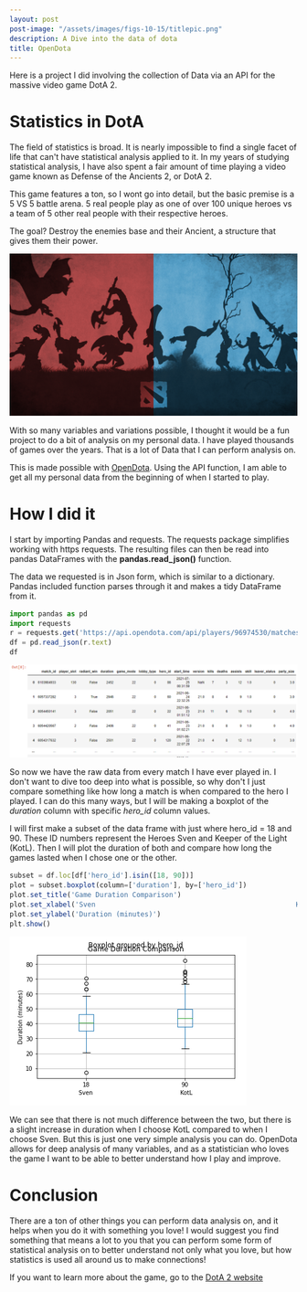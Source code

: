 ```yaml
---
layout: post
post-image: "/assets/images/figs-10-15/titlepic.png"
description: A Dive into the data of dota
title: OpenDota
---
```


Here is a project I did involving the collection of Data via an API for the massive video game DotA 2.

# Statistics in DotA

The field of statistics is broad. It is nearly impossible to find a single facet of life that can't have statistical analysis applied to it.
In my years of studying statistical analysis, I have also spent a fair amount of time playing a video game known as Defense of the Ancients 2, or DotA 2.

This game features a ton, so I wont go into detail, but the basic premise is a 5 VS 5 battle arena. 5 real people play as one of over 100 unique heroes vs a team of 5 other real people with their respective heroes.

The goal? Destroy the enemies base and their Ancient, a structure that gives them their power.

![dotaart](/assets/images/figs-10-15/dotaexample.png)

With so many variables and variations possible, I thought it would be a fun project to do a bit of analysis on my personal data. I have played thousands of games over the years. That is a lot of Data that I can perform analysis on.

This is made possible with [OpenDota](opendota.com). Using the API function, I am able to get all my personal data from the beginning of when I started to play.

# How I did it

I start by importing Pandas and requests. The requests package simplifies working with https requests. The resulting files can then be read into pandas DataFrames with the **pandas.read_json()** function.

The data we requested is in Json form, which is similar to a dictionary. Pandas included function parses through it and makes a tidy DataFrame from it.


```javascript
import pandas as pd
import requests
r = requests.get('https://api.opendota.com/api/players/96974530/matches')
df = pd.read_json(r.text)
df
```

![df1](/assets/images/figs-10-15/df1.png)

So now we have the raw data from every match I have ever played in. I don't want to dive too deep into what is possible, so why don't I just compare something like how long a match is when compared to the hero I played. I can do this many ways, but I will be making a boxplot of the *duration* column with specific *hero_id* column values.

I will first make a subset of the data frame with just where hero_id = 18 and 90. These ID numbers represent the Heroes Sven and Keeper of the Light (KotL). Then I will plot the duration of both and compare how long the games lasted when I chose one or the other.

```javascript
subset = df.loc[df['hero_id'].isin([18, 90])]
plot = subset.boxplot(column=['duration'], by=['hero_id'])
plot.set_title('Game Duration Comparison')
plot.set_xlabel('Sven                                                 KotL')
plot.set_ylabel('Duration (minutes)')
plt.show()
```

![boxplot](/assets/images/figs-10-15/boxplot.png)

We can see that there is not much difference between the two, but there is a slight increase in duration when I choose KotL compared to when I choose Sven. But this is just one very simple analysis you can do. OpenDota allows for deep analysis of many variables, and as a statistician who loves the game I want to be able to better understand how I play and improve.

# Conclusion

There are a ton of other things you can perform data analysis on, and it helps when you do it with something you love! I would suggest you find something that means a lot to you that you can perform some form of statistical analysis on to better understand not only what you love, but how statistics is used all around us to make connections!

If you want to learn more about the game, go to the [DotA 2 website](dota2.com/home)